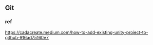 ## Git


### ref 

https://cadacreate.medium.com/how-to-add-existing-unity-project-to-github-916ad75160e7
